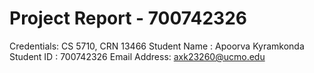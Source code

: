 # Project Report - 700742326
Credentials: CS 5710, CRN 13466
Student Name : Apoorva Kyramkonda
Student ID : 700742326
Email Address: axk23260@ucmo.edu
